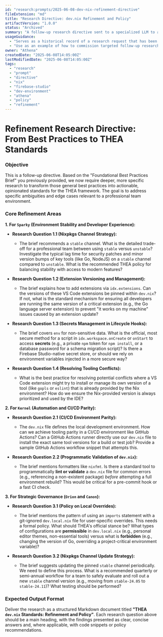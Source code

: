 ```yaml
---
id: "research:prompts/2025-06-08-dev-nix-refinement-directive"
fileExtension: "md"
title: "Research Directive: dev.nix Refinement and Policy"
artifactVersion: "1.0.0"
status: "Archived"
summary: "A follow-up research directive sent to a specialized LLM to answer specific, policy-oriented questions about dev.nix management, building upon a foundational brief."
usageGuidance:
  - "Serves as a historical record of a research request that has been completed."
  - "Use as an example of how to commission targeted follow-up research to turn general best practices into specific, opinionated standards."
owner: "Athena"
createdDate: "2025-06-08T14:05:00Z"
lastModifiedDate: "2025-06-08T14:05:00Z"
tags:
  - "research"
  - "prompt"
  - "directive"
  - "nix"
  - "firebase-studio"
  - "dev-environment"
  - "athena"
  - "policy"
  - "refinement"
---
```

# Refinement Research Directive: From Best Practices to THEA Standards

### Objective

This is a follow-up directive. Based on the "Foundational Best Practices Brief" you previously provided, we now require deeper, more specific research to transform those general best practices into actionable, opinionated standards for the THEA framework. The goal is to address specific ambiguities and edge cases relevant to a professional team environment.

### Core Refinement Areas

**1. For `Sparky` (Environment Stability and Developer Experience):**

- **Research Question 1.1 (Nixpkgs Channel Strategy):**
  - The brief recommends a `stable` channel. What is the detailed trade-off for a professional team between using `stable` versus `unstable`? Investigate the typical lag time for security patches and minor version bumps of key tools (like Go, NodeJS) on a `stable` channel compared to `unstable`. What is the recommended THEA policy for balancing stability with access to modern features?

- **Research Question 1.2 (Extension Versioning and Management):**
  - The brief explains how to add extensions via `idx.extensions`. Can the versions of these VS Code extensions be pinned within `dev.nix`? If not, what is the standard mechanism for ensuring all developers are running the same version of a critical extension (e.g., the Go language server extension) to prevent "it works on my machine" issues caused by an extension update?

- **Research Question 1.3 (Secrets Management in Lifecycle Hooks):**
  - The brief covers `env` for non-sensitive data. What is the official, most secure method for a script in `idx.workspace.onCreate` or `onStart` to access **secrets** (e.g., a private `npm` token for `npm install`, or a database password for a schema migration script)? Is there a Firebase Studio-native secret store, or should we rely on environment variables injected in a more secure way?

- **Research Question 1.4 (Resolving Tooling Conflicts):**
  - What is the best practice for resolving potential conflicts where a VS Code extension might try to install or manage its own version of a tool (like `gopls` or `eslint`) that is already provided by the Nix environment? How do we ensure the Nix-provided version is always prioritized and used by the IDE?

**2. For `Kernel` (Automation and CI/CD Parity):**

- **Research Question 2.1 (CI/CD Environment Parity):**
  - The `dev.nix` file defines the local development environment. How can we achieve tooling parity in a CI/CD environment like GitHub Actions? Can a GitHub Actions runner directly use our `dev.nix` file to install the exact same tool versions for a build or test job? Provide a sample GitHub Actions workflow snippet that attempts this.

- **Research Question 2.2 (Programmatic Validation of `dev.nix`):**
  - The brief mentions formatters like `nixfmt`. Is there a standard tool to programmatically **lint or validate** a `dev.nix` file for common errors (e.g., referencing a non-existent package) *before* attempting a full environment rebuild? This would be critical for a pre-commit hook or a fast CI check.

**3. For Strategic Governance (`Orion` and `Canon`):**

- **Research Question 3.1 (Policy on Local Overrides):**
  - The brief mentions the pattern of using an `imports` statement with a git-ignored `dev.local.nix` file for user-specific overrides. This needs a formal policy. What should THEA's official stance be? What types of configurations are **permissible** in `dev.local.nix` (e.g., personal editor themes, non-essential tools) versus what is **forbidden** (e.g., changing the version of Go, overriding a project-critical environment variable)?

- **Research Question 3.2 (Nixpkgs Channel Update Strategy):**
  - The brief suggests updating the pinned `stable` channel periodically. We need to define this process. What is a recommended quarterly or semi-annual workflow for a team to safely evaluate and roll out a new `stable` channel version (e.g., moving from `stable-24.05` to `stable-24.11`)? What testing should be performed?

### Expected Output Format

Deliver the research as a structured Markdown document titled **"THEA `dev.nix` Standards: Refinement and Policy"**. Each research question above should be a main heading, with the findings presented as clear, concise answers and, where applicable, with code snippets or policy recommendations.
